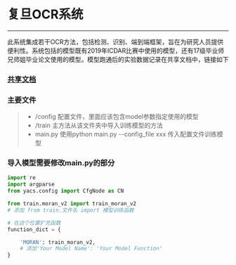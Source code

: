 # 复旦OCR系统

------

此系统集成若干OCR方法，包括检测、识别、端到端框架，旨在为研究人员提供便利性。系统包括的模型既有2019年ICDAR比赛中使用的模型，还有17级毕业师兄师姐毕业论文使用的模型。模型跑通后的实验数据记录在共享文档中，链接如下

### [共享文档](https://docs.qq.com/desktop/mydoc/folder/aE338MoFVm_100001)



### 主要文件
> * /config   配置文件，里面应该包含model参数指定使用的模型
> * /train  主方法从该文件夹中导入训练模型的方法
> * main.py 使用python main.py --config_file xxx 传入配置文件训练模型  

### 导入模型需要修改main.py的部分   

```python
import re
import argparse
from yacs.config import CfgNode as CN

from train.moran_v2 import train_moran_v2
# 添加 from train.文件名 import 模型训练函数

# 在这个位置扩充函数
function_dict = {

    'MORAN': train_moran_v2,
    # 添加'Your Model Name': 'Your Model Function'
}
```

